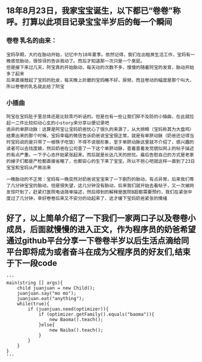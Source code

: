 ## 18年8月23日，我家宝宝诞生，以下都已“卷卷”称呼。打算以此项目记录宝宝半岁后的每一个瞬间

### 卷卷 乳名的由来：
	宝妈孕期，大约在胎动开始，记忆中为18年夏季。依然记得，我们在出租房生活工作，宝妈有一晚感觉胎动，很惊讶的告诉我动了。而后才知道那一次只是一个臭屁。
	但是接下来过几天，阿宝真的开始胎动，每天动的次数不多，慢慢的随着阿宝的发育，胎动开始多了起来
	后来直接鼓起了宝妈的肚皮，每天晚上折磨的宝妈睡不好，尿频，而且卷动的幅度是那个叫大，所以卷卷的乳名就此给了阿宝

### 小插曲
	阿宝在宝妈肚子里总体还是比较乖巧听话的。但是也有一些让我们猝不及防的小插曲，在此就捡起一二件比较扣动心玄的小story来分享以便记录吧
	诡异的单脐动脉：这算是阿宝让宝妈奶爸忧心了很久的来源了，从大排畸（宝妈称其为大盘鸡）结果出来的那个时候，宝妈幸福的微信告诉奶爸说宝宝很正常，就是有单脐动脉（奶爸还记得当时宝妈说的是只带了一根筷子吃饭）不得不说很形象，至于单脐动脉这里就不介绍了，感兴趣的读者可以去找度娘，然后奶爸在公司查了一下这个单脐动脉，查着查着发觉貌似网上的帖子描述的有点严重。一下子心态开始紧张起来。而后就是长达几天的担忧。最后告慰自己的方式是老家的嫂子们都是产检都直接省略了，也都安心的生下来了宝宝。所以不担心吧就这样一直到了23日宝宝和宝妈从产房出来
	
	一晚胎动的不正常：宝妈有一晚突然对奶爸说宝宝来了一下剧烈的胎动，有点异常，后来我们等了几分钟宝宝的胎动，但是很失望，这几分钟没有胎动，后来我们就开始去看帖子，又一次被网友惊吓到了。赶紧打医院电话简单描述，然后得到的解释是医院B超都需要预约，我们在紧张中度过了几分钟，幸好卷卷后来又不安分的动起来了，这才缓下宝妈奶爸紧张的情绪

## 好了，以上简单介绍了一下我们一家两口子以及卷卷小成员，后面就慢慢的进入正文，作为程序员的奶爸希望通过github平台分享一下卷卷半岁以后生活点滴给同平台即将成为或者奋斗在成为父程序员的好友们,结束于下一段code

	'''
	main(string [] args){
		child juanjuan = new Child();
		juanjuan.say("mo mo");
		juanjuan.eat("anything");
		while(true){
			if (juanjuan.need(optimizer)){
				if (optimizer.getFamily().equals("baoma")){
					new Baoma().teach();
				}else{
					new Naiba().teach();
				}
			}		
		}
	}
	'''
